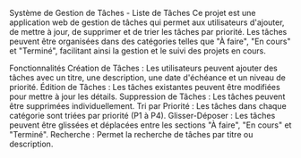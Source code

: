 
Système de Gestion de Tâches - Liste de Tâches
Ce projet est une application web de gestion de tâches qui permet aux utilisateurs d'ajouter, de mettre à jour, de supprimer et de trier les tâches par priorité. Les tâches peuvent être organisées dans des catégories telles que "À faire", "En cours" et "Terminé", facilitant ainsi la gestion et le suivi des projets en cours.

Fonctionnalités
Création de Tâches : Les utilisateurs peuvent ajouter des tâches avec un titre, une description, une date d'échéance et un niveau de priorité.
Édition de Tâches : Les tâches existantes peuvent être modifiées pour mettre à jour les détails.
Suppression de Tâches : Les tâches peuvent être supprimées individuellement.
Tri par Priorité : Les tâches dans chaque catégorie sont triées par priorité (P1 à P4).
Glisser-Déposer : Les tâches peuvent être glissées et déplacées entre les sections "À faire", "En cours" et "Terminé".
Recherche : Permet la recherche de tâches par titre ou description.
